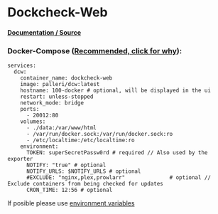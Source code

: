 # Dockcheck-Web

#### [Documentation / Source](https://github.com/Palleri/DCW)

### Docker-Compose ([Recommended, click for why](https://docs.docker.com/compose/intro/features-uses/)):

```
services:
  dcw:
    container_name: dockcheck-web
    image: palleri/dcw:latest
    hostname: 100-docker # optional, will be displayed in the ui
    restart: unless-stopped
    network_mode: bridge
    ports:
      - 20012:80
    volumes:
      - ./data:/var/www/html
      - /var/run/docker.sock:/var/run/docker.sock:ro
      - /etc/localtime:/etc/localtime:ro
    environment:
      TOKEN: superSecretPassw0rd # required // Also used by the exporter
      NOTIFY: "true" # optional
      NOTIFY_URLS: $NOTIFY_URLS # optional
      #EXCLUDE: "nginx,plex,prowlarr"              # optional // Exclude containers from being checked for updates
      CRON_TIME: 12:56 # optional
```

If posible please use [environment variables](https://docs.docker.com/compose/environment-variables/set-environment-variables/)